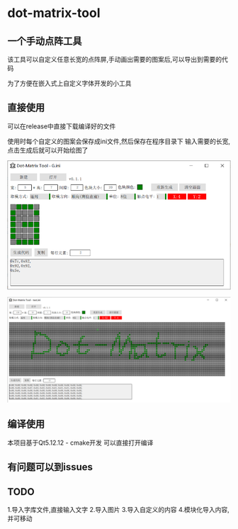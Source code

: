 # dot-matrix-tool

## 一个手动点阵工具
该工具可以自定义任意长宽的点阵屏,手动画出需要的图案后,可以导出到需要的代码

为了方便在嵌入式上自定义字体开发的小工具

## 直接使用

可以在release中直接下载编译好的文件

使用时每个自定义的图案会保存成ini文件,然后保存在程序目录下
输入需要的长宽, 点击生成后就可以开始绘图了

![image](pic/pic1.png)

![image](pic/pic2.png)





## 编译使用

本项目基于Qt5.12.12 - cmake开发
可以直接打开编译

## 有问题可以到issues

## TODO
1.导入字库文件,直接输入文字
2.导入图片
3.导入自定义的内容
4.模块化导入内容,并可移动
